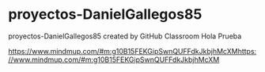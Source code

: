 # proyectos-DanielGallegos85
proyectos-DanielGallegos85 created by GitHub Classroom
Hola Prueba

https://www.mindmup.com/#m:g10B15FEKGipSwnQUFFdkJkbjhMcXMhttps://www.mindmup.com/#m:g10B15FEKGipSwnQUFFdkJkbjhMcXM

